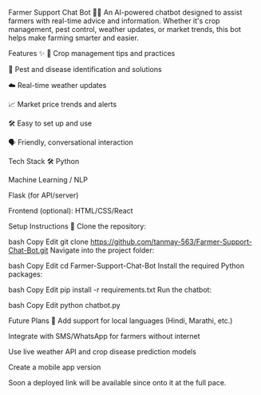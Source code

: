 Farmer Support Chat Bot 🌾🤖
An AI-powered chatbot designed to assist farmers with real-time advice and information.
Whether it's crop management, pest control, weather updates, or market trends, this bot helps make farming smarter and easier.

Features ✨
🌱 Crop management tips and practices

🐛 Pest and disease identification and solutions

☁️ Real-time weather updates

📈 Market price trends and alerts

🛠️ Easy to set up and use

🗣️ Friendly, conversational interaction

Tech Stack 🛠️
Python

Machine Learning / NLP

Flask (for API/server)

Frontend (optional): HTML/CSS/React

Setup Instructions 🚀
Clone the repository:

bash
Copy
Edit
git clone https://github.com/tanmay-563/Farmer-Support-Chat-Bot.git
Navigate into the project folder:

bash
Copy
Edit
cd Farmer-Support-Chat-Bot
Install the required Python packages:

bash
Copy
Edit
pip install -r requirements.txt
Run the chatbot:

bash
Copy
Edit
python chatbot.py

Future Plans 🌟
Add support for local languages (Hindi, Marathi, etc.)

Integrate with SMS/WhatsApp for farmers without internet

Use live weather API and crop disease prediction models

Create a mobile app version

Soon a deployed link will be available since onto it at the full pace.
